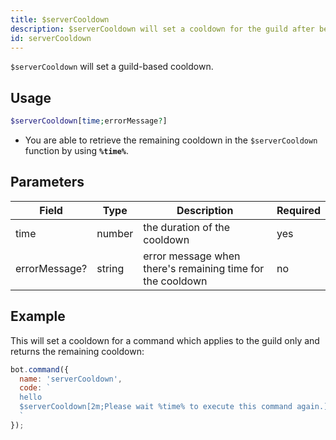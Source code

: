 ```yaml
---
title: $serverCooldown 
description: $serverCooldown will set a cooldown for the guild after being used.
id: serverCooldown
---
```


`$serverCooldown` will set a guild-based cooldown.

## Usage

```php
$serverCooldown[time;errorMessage?]
```
* You are able to retrieve the remaining cooldown in the `$serverCooldown` function by using **`%time%`**.

## Parameters 


| Field         | Type   | Description                                                | Required |
| ------------- | ------ | ---------------------------------------------------------- | -------- |
| time          | number | the duration of the cooldown                               | yes      |
| errorMessage? | string | error message when there's remaining time for the cooldown | no       |


## Example

This will set a cooldown for a command which applies to the guild only and returns the remaining cooldown:

```javascript
bot.command({
  name: 'serverCooldown',
  code: `
  hello
  $serverCooldown[2m;Please wait %time% to execute this command again.]
  `
});
```
